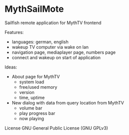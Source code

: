 # MythSailMote
Sailfish remote application for MythTV frontend

Features:
- languages: german, english
- wakeup TV computer via wake on lan
- navigation page, mediaplayer page, numbers page
- connect and wakeup on start of application

Ideas:
- About page for MythTV
	- system load
	- free/used memory
	- version
	- time, uptime
- New dialog with data from query location from MythTV 
	- volume bar
	- play progress bar
	- now playing 

License
GNU General Public License (GNU GPLv3)

